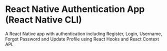 # React Native Authentication App (React Native CLI)

A React Native app with authentication including Register, Login, Username, Forgot Password and Update Profile using React Hooks and React Context API.

